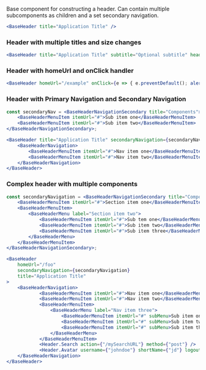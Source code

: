 Base component for constructing a header. Can contain multiple subcomponents as children and a set secondary navigation.

<!-- prettier-ignore-start -->
```jsx
<BaseHeader title="Application Title" />
```
<!-- prettier-ignore-end -->

### Header with multiple titles and size changes

<!-- prettier-ignore-start -->
```jsx
<BaseHeader title="Application Title" subtitle="Optional subtitle" headerWidth="md"/>
```
<!-- prettier-ignore-end -->

### Header with homeUrl and onClick handler

<!-- prettier-ignore-start -->
```jsx
<BaseHeader homeUrl="/example" onClick={e => { e.preventDefault(); alert(`You could navigate to ${e.currentTarget.attributes.href.nodeValue}`) }} title="Application Title" headerWidth="md"/>
```
<!-- prettier-ignore-end -->

### Header with Primary Navigation and Secondary Navigation

<!-- prettier-ignore-start -->
```jsx
const secondaryNav = <BaseHeaderNavigationSecondary title="Components">
    <BaseHeaderMenuItem itemUrl="#">Sub item one</BaseHeaderMenuItem>
    <BaseHeaderMenuItem itemUrl="#">Sub item two</BaseHeaderMenuItem>
</BaseHeaderNavigationSecondary>;

<BaseHeader title="Application Title" secondaryNavigation={secondaryNav}>
    <BaseHeaderNavigation>
        <BaseHeaderMenuItem itemUrl="#">Nav item one</BaseHeaderMenuItem>
        <BaseHeaderMenuItem itemUrl="#">Nav item two</BaseHeaderMenuItem>
    </BaseHeaderNavigation>
</BaseHeader>
```
<!-- prettier-ignore-end -->

### Complex header with multiple components

<!-- prettier-ignore-start -->
```jsx
const secondaryNavigation = <BaseHeaderNavigationSecondary title="Component Library">
    <BaseHeaderMenuItem itemUrl="#">Section item one</BaseHeaderMenuItem>
    <BaseHeaderMenuItem>
        <BaseHeaderMenu label="Section item two">
            <BaseHeaderMenuItem itemUrl="#">Sub tem one</BaseHeaderMenuItem>
            <BaseHeaderMenuItem itemUrl="#">Sub item two</BaseHeaderMenuItem>
            <BaseHeaderMenuItem itemUrl="#">Sub item three</BaseHeaderMenuItem>
        </BaseHeaderMenu>
    </BaseHeaderMenuItem>
</BaseHeaderNavigationSecondary>;

<BaseHeader
    homeUrl="/foo"
    secondaryNavigation={secondaryNavigation}
    title="Application Title"
>
    <BaseHeaderNavigation>
            <BaseHeaderMenuItem itemUrl="#">Nav item one</BaseHeaderMenuItem>
            <BaseHeaderMenuItem itemUrl="#">Nav item two</BaseHeaderMenuItem>
            <BaseHeaderMenuItem>
                <BaseHeaderMenu label="Nav item three">
                    <BaseHeaderMenuItem itemUrl="#" subMenu>Sub item one</BaseHeaderMenuItem>
                    <BaseHeaderMenuItem itemUrl="#" subMenu>Sub item two</BaseHeaderMenuItem>
                    <BaseHeaderMenuItem itemUrl="#" subMenu>Sub item three</BaseHeaderMenuItem>
                </BaseHeaderMenu>
            </BaseHeaderMenuItem>
            <Header.Search action={"/mySearchURL"} method={"post"} />
            <Header.Avatar username={"johndoe"} shortName={"jd"} logoutURL={"/logout"} />
    </BaseHeaderNavigation>
</BaseHeader>

```
<!-- prettier-ignore-end -->
